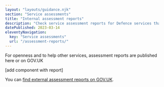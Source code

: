 ```yaml
---
layout: "layouts/guidance.njk"
section: "Service assessments"
title: "Internal assessment reports"
description: "Check service assessment reports for Defence services that have already been assessed."
datePublished: 2023-03-14
eleventyNavigation:
  key: "Service assessments"
  url: "/assessment-reports/"
---
```


For openness and to help other services, assessment reports are published here or on GOV.UK

[add component with report]

You can [find external assessment reports on GOV.UK](https://www.gov.uk/service-standard-reports).
